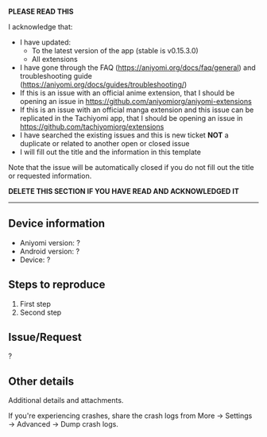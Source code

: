 **PLEASE READ THIS**

I acknowledge that:

- I have updated:
  - To the latest version of the app (stable is v0.15.3.0)
  - All extensions
- I have gone through the FAQ (https://aniyomi.org/docs/faq/general) and troubleshooting guide (https://aniyomi.org/docs/guides/troubleshooting/)
- If this is an issue with an official anime extension, that I should be opening an issue in https://github.com/aniyomiorg/aniyomi-extensions
- If this is an issue with an official manga extension and this issue can be replicated in the Tachiyomi app, that I should be opening an issue in https://github.com/tachiyomiorg/extensions
- I have searched the existing issues and this is new ticket **NOT** a duplicate or related to another open or closed issue
- I will fill out the title and the information in this template

Note that the issue will be automatically closed if you do not fill out the title or requested information.

**DELETE THIS SECTION IF YOU HAVE READ AND ACKNOWLEDGED IT**

---

## Device information
* Aniyomi version: ?
* Android version: ?
* Device: ?

## Steps to reproduce
1. First step
2. Second step

## Issue/Request
?

## Other details
Additional details and attachments.

If you're experiencing crashes, share the crash logs from More → Settings → Advanced → Dump crash logs.

